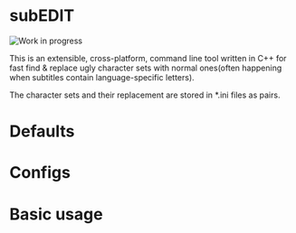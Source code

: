 subEDIT
=======

![Work in progress](.work-in-prograss.png "Work in progress")

This is an extensible, cross-platform, command line tool written in C++ for fast
find & replace ugly character sets with normal ones(often happening when subtitles
contain language-specific letters).

The character sets and their replacement are stored in \*.ini files as pairs.

Defaults
========

Configs
=======

Basic usage
===========
